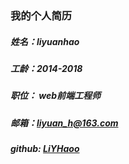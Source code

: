 ### 我的个人简历
##### 姓名：liyuanhao
##### 工龄：2014-2018
##### 职位： web前端工程师
##### 邮箱：liyuan_h@163.com
##### github: [LiYHaoo](https://github.com/LiYHaoo/)
